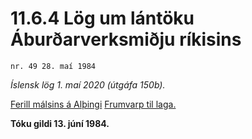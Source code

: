 # 11.6.4 Lög um lántöku Áburðarverksmiðju ríkisins

`nr. 49 28. maí 1984`

_Íslensk lög 1. maí 2020 (útgáfa 150b)._

[Ferill málsins á Alþingi](https://www.althingi.is/thingstorf/thingmalalistar-eftir-thingum/ferill/?ltg=106&mnr=25)
[Frumvarp til laga.](https://www.althingi.is/altext/106/s/pdf/0025.pdf)

**Tóku gildi 13. júní 1984.**

